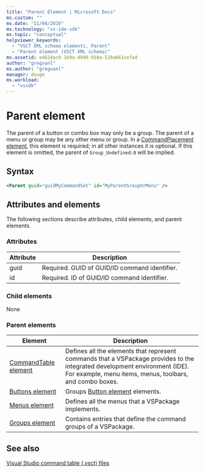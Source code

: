 ```yaml
---
title: "Parent Element | Microsoft Docs"
ms.custom: ""
ms.date: "11/04/2016"
ms.technology: "vs-ide-sdk"
ms.topic: "conceptual"
helpviewer_keywords: 
  - "VSCT XML schema elements, Parent"
  - "Parent element (VSCT XML schema)"
ms.assetid: e4624ac8-1b9a-4940-910a-528a661cefad
author: "gregvanl"
ms.author: "gregvanl"
manager: douge
ms.workload: 
  - "vssdk"
---
```

# Parent element
The parent of a button or combo box may only be a group. The parent of a menu or group may be any other menu or group. In a [CommandPlacement element](../extensibility/commandplacement-element.md), this element is required; in all other instances it is optional. If this element is omitted, the parent of `Group_Undefined:0` will be implied.  
  
## Syntax  
  
```xml  
<Parent guid="guidMyCommandSet" id="MyParentGroupOrMenu" />  
```  
  
## Attributes and elements  
 The following sections describe attributes, child elements, and parent elements.  
  
### Attributes  
  
|Attribute|Description|  
|---------------|-----------------|  
|guid|Required. GUID of GUID/ID command identifier.|  
|id|Required. ID of GUID/ID command identifier.|  
  
### Child elements  
 None  
  
### Parent elements  
  
|Element|Description|  
|-------------|-----------------|  
|[CommandTable element](../extensibility/commandtable-element.md)|Defines all the elements that represent commands that a VSPackage provides to the integrated development environment (IDE). For example, menu items, menus, toolbars, and combo boxes.|  
|[Buttons element](../extensibility/buttons-element.md)|Groups [Button element](../extensibility/button-element.md) elements.|  
|[Menus element](../extensibility/menus-element.md)|Defines all the menus that a VSPackage implements.|  
|[Groups element](../extensibility/groups-element.md)|Contains entries that define the command groups of a VSPackage.|  
  
## See also  
 [Visual Studio command table (.vsct) files](../extensibility/internals/visual-studio-command-table-dot-vsct-files.md)